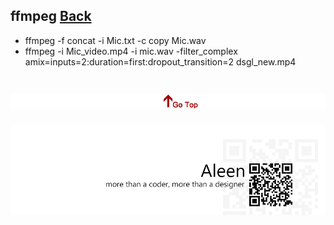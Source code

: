 ## ffmpeg	[Back](./../summary.md)

- ffmpeg -f concat -i Mic.txt -c copy Mic.wav
- ffmpeg -i Mic_video.mp4 -i mic.wav -filter_complex amix=inputs=2:duration=first:dropout_transition=2 dsgl_new.mp4

<a href="#" style="left:200px;"><img src="./../../pic/gotop.png"></a>
=====
<a href="http://aleen42.github.io/" target="_blank" ><img src="./../../pic/tail.gif"></a>
